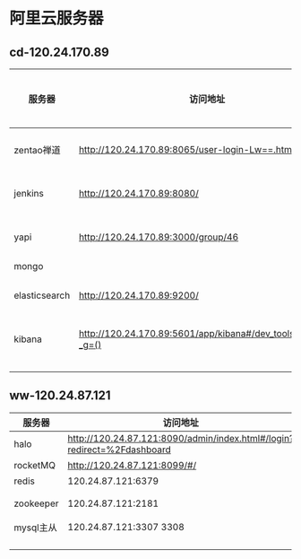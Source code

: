 # 阿里云服务器

## cd-120.24.170.89

| 服务器        | 访问地址                                                     | 连接工具 | 账号密码                |
| ------------- | ------------------------------------------------------------ | -------- | ----------------------- |
| zentao禅道    | http://120.24.170.89:8065/user-login-Lw==.html               | 浏览器   | admin  wangwei2048      |
| jenkins       | http://120.24.170.89:8080/                                   | 浏览器   | admin wangwei2048       |
| yapi          | http://120.24.170.89:3000/group/46                           | 浏览器   | admin@admin wangwei2048 |
| mongo         |                                                              |          |                         |
| elasticsearch | http://120.24.170.89:9200/                                   | 浏览器   |                         |
| kibana        | http://120.24.170.89:5601/app/kibana#/dev_tools/console?_g=() | 浏览器   |                         |
|               |                                                              |          |                         |
|               |                                                              |          |                         |
|               |                                                              |          |                         |











## ww-120.24.87.121

| 服务器    | 访问地址                                                     | 连接工具                   | 账号密码        |
| --------- | ------------------------------------------------------------ | -------------------------- | --------------- |
| halo      | http://120.24.87.121:8090/admin/index.html#/login?redirect=%2Fdashboard | 浏览器                     | admin  12345678 |
| rocketMQ  | http://120.24.87.121:8099/#/                                 | 浏览器                     |                 |
| redis     | 120.24.87.121:6379                                           | RedisDesktopManager        |                 |
| zookeeper | 120.24.87.121:2181                                           | zooInspector   用jar包连接 |                 |
| mysql主从 | 120.24.87.121:3307 3308                                      | navicat                    | root  root      |
|           |                                                              |                            |                 |
|           |                                                              |                            |                 |
|           |                                                              |                            |                 |
|           |                                                              |                            |                 |

